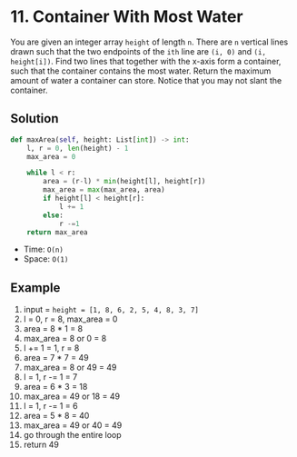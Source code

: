 # 11. Container With Most Water

You are given an integer array `height` of length `n`. There are `n` vertical lines drawn such that the two endpoints of the `ith` line are `(i, 0)` and `(i, height[i])`. Find two lines that together with the x-axis form a container, such that the container contains the most water. Return the maximum amount of water a container can store. Notice that you may not slant the container.

## Solution

```python
def maxArea(self, height: List[int]) -> int:
    l, r = 0, len(height) - 1
    max_area = 0

    while l < r:
        area = (r-l) * min(height[l], height[r])
        max_area = max(max_area, area)
        if height[l] < height[r]:
            l += 1
        else:
            r -=1
    return max_area
```

- Time: `O(n)`
- Space: `O(1)`

## Example

1. input = `height = [1, 8, 6, 2, 5, 4, 8, 3, 7]`
2. l = 0, r = 8, max_area = 0
3. area = 8 \* 1 = 8
4. max_area = 8 or 0 = 8
5. l += 1 = 1, r = 8
6. area = 7 \* 7 = 49
7. max_area = 8 or 49 = 49
8. l = 1, r -= 1 = 7
9. area = 6 \* 3 = 18
10. max_area = 49 or 18 = 49
11. l = 1, r -= 1 = 6
12. area = 5 \* 8 = 40
13. max_area = 49 or 40 = 49
14. go through the entire loop
15. return 49
